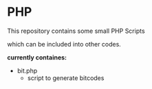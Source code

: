 # PHP

This repository contains some small PHP Scripts

which can be included into other codes.


**currently containes:**
  - bit.php
    - script to generate bitcodes
